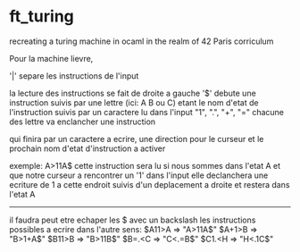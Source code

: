 # ft_turing
recreating a turing machine in ocaml in the realm of 42 Paris corriculum

Pour la machine lievre,

'|' separe les instructions de l'input

la lecture des instructions se fait de droite a gauche
'$' debute une instruction 
suivis par une lettre (ici: A B ou C) etant le nom d'etat de l'instruction
suivis par un caractere lu dans l'input "1", ".", "+", "=" 
chacune des lettre va enclancher une instruction

qui finira par un caractere a ecrire, une direction pour le curseur
et le prochain nom d'etat d'instruction a activer

exemple:
A>11A$ cette instruction sera lu si nous sommes dans l'etat A et que notre curseur a rencontrer un '1' dans l'input
elle declanchera une ecriture de 1 a cette endroit suivis d'un deplacement a droite et restera dans l'etat A

--------------------------------------------------

il faudra peut etre echaper les $ avec un backslash
les instructions possibles a ecrire dans l'autre sens:
$A11>A => "A>11A\$"
$A+1>B => "B>1+A\$"
$B11>B => "B>11B\$"
$B=.<C => "C<.=B\$"
$C1.<H => "H<.1C\$"
